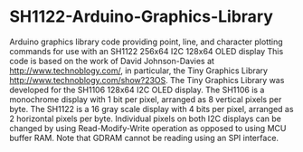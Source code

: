 # SH1122-Arduino-Graphics-Library
Arduino graphics library code providing point, line, and character plotting commands for use with an SH1122 256x64 I2C 128x64 OLED display
This code is based on the work of David Johnson-Davies at http://www.technoblogy.com/, in particular, the Tiny Graphics Library http://www.technoblogy.com/show?23OS.
The Tiny Graphics Library was developed for the SH1106 128x64 I2C OLED display.
The SH1106 is a monochrome display with 1 bit per pixel, arranged as 8 vertical pixels per byte.
The SH1122 is a 16 gray scale display with 4 bits per pixel, arranged as 2 horizontal pixels per byte.
Individual pixels on both I2C displays can be changed by using Read-Modify-Write operation as opposed to using MCU buffer RAM. Note that GDRAM cannot be reading using an SPI interface.
